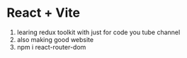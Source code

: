# React + Vite

 1. learing redux toolkit with just for code you tube channel
 2. also making good website
 3. npm i react-router-dom 
